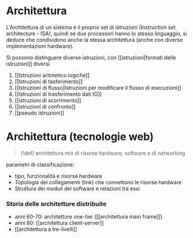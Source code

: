 # Architettura
L'Architettura di un sistema è il proprio set di istruzioni (Instruction set architecture - ISA), quindi se due processori hanno lo stesso linguaggio, si deduce che condividono anche la stessa architettura (anche con diverse implementazioni hardware).



Si possono distinguere diverse istruzioni, con [[istruzioni|formati delle istruzioni]] diversi
1. [[Istruzioni aritmetico logiche]]
2. [[Istruzioni di tasferimento]]
3. [[Istruzioni di flusso|Istruzioni per modificare il flusso di esecuzioni]]
4. [[Istruzioni di trasferimento dati IO]] 
5. [[istruzioni di scorrimento]]
6. [[istruzioni di confronto]]
7. [[pseudo istruzioni]]

# Architettura (tecnologie web)
>[!def]
>architettura mix di risorse hardware, software e di networking

parametri di classificazione:
- tipo, funzionalità e risorse hardware
- Topologia dei collegamenti (link) che connettono le risorse hardware
- Struttura dei moduli del software e relazioni tra essi

### Storia delle architetture distribuite
- anni 60-70: architetture one-tier ([[architettura main frame]])
- anni 80: [[architettura client-server]]
- [[architettura a tre-livelli]]
